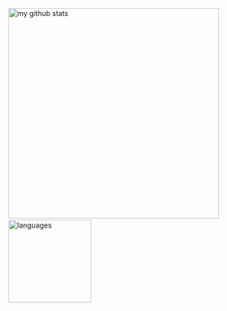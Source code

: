 <img src="https://github-readme-stats.vercel.app/api?username=dandumitriu33&show_icons=true&theme=blue" alt="my github stats" width="420"/>&nbsp;<img src="https://github-readme-stats.vercel.app/api/top-langs/?username=dandumitriu33&layout=compact&theme=blue" alt="languages" height="165"></p>

<!--
**dandumitriu33/dandumitriu33** is a ✨ _special_ ✨ repository because its `README.md` (this file) appears on your GitHub profile.

Here are some ideas to get you started:

- 🔭 I’m currently working on ...
- 🌱 I’m currently learning ...
- 👯 I’m looking to collaborate on ...
- 🤔 I’m looking for help with ...
- 💬 Ask me about ...
- 📫 How to reach me: ...
- 😄 Pronouns: ...
- ⚡ Fun fact: ...
-->

